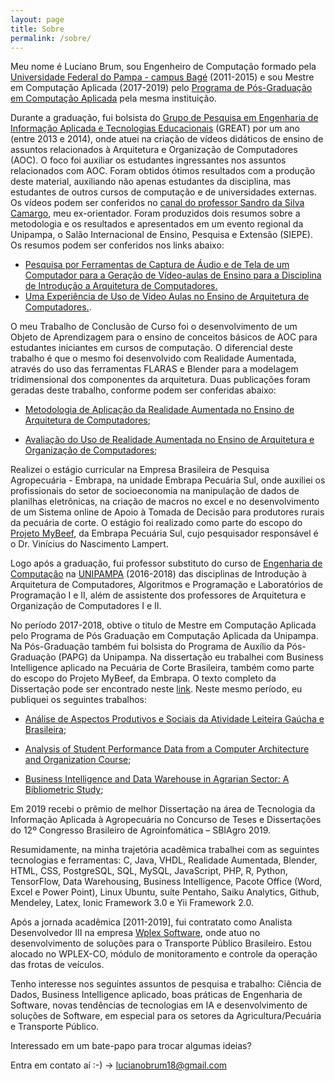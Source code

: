 ```yaml
---
layout: page
title: Sobre
permalink: /sobre/
---
```


Meu nome é Luciano Brum, sou Engenheiro de Computação formado pela [Universidade Federal do Pampa - campus Bagé](https://unipampa.edu.br/bage/) (2011-2015) e sou Mestre em Computação Aplicada (2017-2019) pelo [Programa de Pós-Graduação em Computação Aplicada](http://cursos.unipampa.edu.br/cursos/ppgcap/) pela mesma instituição. 

Durante a graduação, fui bolsista do [Grupo de Pesquisa em Engenharia de Informação Aplicada e Tecnologias Educacionais](http://dgp.cnpq.br/dgp/espelhogrupo/6857) (GREAT) por um ano (entre 2013 e 2014), onde atuei na criação de vídeos didáticos de ensino de assuntos relacionados à Arquitetura e Organização de Computadores (AOC). O foco foi auxiliar os estudantes ingressantes nos assuntos relacionados com AOC. Foram obtidos ótimos resultados com a produção deste material, auxiliando não apenas estudantes da disciplina, mas estudantes de outros cursos de computação e de universidades externas. Os vídeos podem ser conferidos no [canal do professor Sandro da Silva Camargo](https://www.youtube.com/user/scamargo10/videos), meu ex-orientador. Foram produzidos dois resumos sobre a metodologia e os resultados e apresentados em um evento regional da Unipampa, o Salão Internacional de Ensino, Pesquisa e Extensão (SIEPE). Os resumos podem ser conferidos nos links abaixo: 

- [Pesquisa por Ferramentas de Captura de Áudio e de Tela de um Computador para a Geração de Vídeo-aulas de Ensino para a Disciplina de Introdução a Arquitetura de Computadores.](http://200.132.146.161/index.php/siepe/article/view/6981)
- [Uma Experiência de Uso de Vídeo Aulas no Ensino de Arquitetura de Computadores.](http://200.132.146.161/index.php/siepe/article/view/7776).

O meu Trabalho de Conclusão de Curso foi o desenvolvimento de um Objeto de Aprendizagem para o ensino de conceitos básicos de AOC para estudantes iniciantes em cursos de computação. O diferencial deste trabalho é que o mesmo foi desenvolvido com Realidade Aumentada, através do uso das ferramentas FLARAS e Blender para a modelagem tridimensional dos componentes da arquitetura. Duas publicações foram geradas deste trabalho, conforme podem ser conferidas abaixo:

- [Metodologia de Aplicação da Realidade Aumentada no Ensino de Arquitetura de Computadores](http://www2.sbc.org.br/ceacpad/ijcae/v4_n1_dec_2015/IJCAE_v4_n1_dez_2015_paper_5_vf.pdf);

- [Avaliação do Uso de Realidade Aumentada no Ensino de Arquitetura e Organização de Computadores](http://www2.sbc.org.br/ceacpad/ijcae/v6_n1_dec_2017/IJCAE_v6_n1_dez_2017_paper_2_vf.pdf);

Realizei o estágio curricular na Empresa Brasileira de Pesquisa Agropecuária - Embrapa, na unidade Embrapa Pecuária Sul, onde auxiliei os profissionais do setor de socioeconomia na manipulação de dados de planilhas eletrônicas, na criação de macros no excel e no desenvolvimento de um Sistema online de Apoio à Tomada de Decisão para produtores rurais da pecuária de corte. O estágio foi realizado como parte do escopo do [Projeto MyBeef](https://www.embrapa.br/busca-de-projetos/-/projeto/210797/desenvolvimento-de-sistemas-de-apoio-a-decisao-e-de-metodos-de-coleta-analise-de-dados-e-monitoramento-da-pecuaria-na-regiao-sul-do-brasil), da Embrapa Pecuária Sul, cujo pesquisador responsável é o Dr. Vinícius do Nascimento Lampert. 

Logo após a graduação, fui professor substituto do curso de [Engenharia de Computação](http://cursos.unipampa.edu.br/cursos/engenhariadecomputacao/) na [UNIPAMPA](https://unipampa.edu.br/bage/) (2016-2018) das disciplinas de Introdução à Arquitetura de Computadores, Algoritmos e Programação e Laboratórios de Programação I e II, além de assistente dos professores de Arquitetura e Organização de Computadores I e II.

No período 2017-2018, obtive o titulo de Mestre em Computação Aplicada pelo Programa de Pós Graduação em Computação Aplicada da Unipampa. Na Pós-Graduação também fui bolsista do Programa de Auxílio da Pós-Graduação (PAPG) da Unipampa. Na dissertação eu trabalhei com Business Intelligence aplicado na Pecuária de Corte Brasileira, também como parte do escopo do Projeto MyBeef, da Embrapa. O texto completo da Dissertação pode ser encontrado neste [link](http://dspace.unipampa.edu.br:8080/jspui/handle/riu/3946). Neste mesmo período, eu publiquei os seguintes trabalhos:

- [Análise de Aspectos Produtivos e Sociais da Atividade Leiteira Gaúcha e Brasileira](http://200.132.146.161/index.php/siepe/article/view/40708/25522);

- [Analysis of Student Performance Data from a Computer Architecture and Organization Course](https://seer.ufrgs.br/renote/article/view/89249/51490);

- [Business Intelligence and Data Warehouse in Agrarian Sector: A Bibliometric Study](http://www.ccsenet.org/journal/index.php/jas/article/view/0/38109);

Em 2019 recebi o prêmio de melhor Dissertação na área de Tecnologia da Informação Aplicada à Agropecuária no Concurso de Teses e Dissertações do 12º Congresso Brasileiro de Agroinfomática – SBIAgro 2019.

Resumidamente, na minha trajetória acadêmica trabalhei com as seguintes tecnologias e ferramentas: C, Java, VHDL, Realidade Aumentada, Blender, HTML, CSS, PostgreSQL, SQL, MySQL, JavaScript, PHP, R, Python, TensorFlow, Data Warehousing, Business Intelligence, Pacote Office (Word, Excel e Power Point), Linux Ubuntu, suíte Pentaho, Saiku Analytics, Github, Mendeley, Latex, Ionic Framework 3.0 e Yii Framework 2.0. 

Após a jornada acadêmica [2011-2019], fui contratato como Analista Desenvolvedor III na empresa [Wplex Software](https://www.wplex.com.br/), onde atuo no desenvolvimento de soluções para o Transporte Público Brasileiro. Estou alocado no WPLEX-CO, módulo de monitoramento e controle da operação das frotas de veículos.

Tenho interesse nos seguintes assuntos de pesquisa e trabalho: Ciência de Dados, Business Intelligence aplicado, boas práticas de Engenharia de Software, novas tendências de tecnologias em IA e desenvolvimento de soluções de Software, em especial para os setores da Agricultura/Pecuária e Transporte Público. 

Interessado em um bate-papo para trocar algumas ideias? 

Entra em contato aí :-) -> lucianobrum18@gmail.com